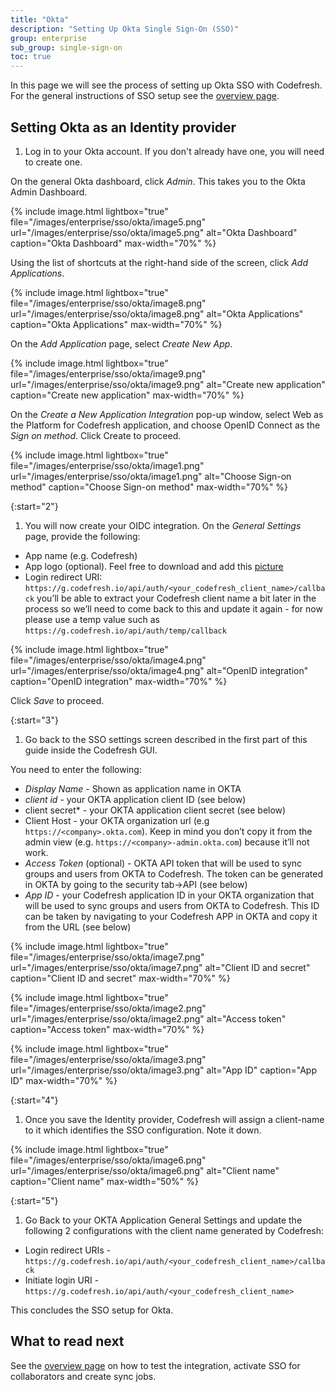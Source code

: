 ```yaml
---
title: "Okta"
description: "Setting Up Okta Single Sign-On (SSO)"
group: enterprise
sub_group: single-sign-on
toc: true
---
```


In this page we will see the process of setting up Okta SSO with Codefresh. For the general instructions of SSO setup
see the [overview page]({{site.baseurl}}/docs/enterprise/single-sign-on/sso-setup-oauth2/).

## Setting Okta as an Identity provider

1. Log in to your Okta account. If you don't already have one, you will need to create one.

On the general Okta dashboard, click *Admin*. This takes you to the Okta Admin Dashboard.

{% include image.html 
lightbox="true" 
file="/images/enterprise/sso/okta/image5.png" 
url="/images/enterprise/sso/okta/image5.png"
alt="Okta Dashboard"
caption="Okta Dashboard"
max-width="70%"
%}

Using the list of shortcuts at the right-hand side of the screen, click *Add Applications*.

{% include image.html 
lightbox="true" 
file="/images/enterprise/sso/okta/image8.png" 
url="/images/enterprise/sso/okta/image8.png"
alt="Okta Applications"
caption="Okta Applications"
max-width="70%"
%}

On the *Add Application* page, select *Create New App*.

{% include image.html 
lightbox="true" 
file="/images/enterprise/sso/okta/image9.png" 
url="/images/enterprise/sso/okta/image9.png"
alt="Create new application"
caption="Create new application"
max-width="70%"
%}

On the *Create a New Application Integration* pop-up window, select Web as the Platform for Codefresh application, and choose OpenID Connect as the *Sign on method*. Click Create to proceed.

{% include image.html 
lightbox="true" 
file="/images/enterprise/sso/okta/image1.png" 
url="/images/enterprise/sso/okta/image1.png"
alt="Choose Sign-on method"
caption="Choose Sign-on method"
max-width="70%"
%}

{:start="2"}
1. You will now create your OIDC integration. On the *General Settings* page, provide the following:

* App name (e.g. Codefresh)
* App logo (optional). Feel free to download and add this [picture]({{site.baseurl}}/images/enterprise/sso/okta/codefresh-logo.png)
* Login redirect URI: `https://g.codefresh.io/api/auth/<your_codefresh_client_name>/callback` you’ll be able to extract your Codefresh client name a bit later in the process so we’ll need to come back to this and update it again - for now please use a temp value such as `https://g.codefresh.io/api/auth/temp/callback`


{% include image.html 
lightbox="true" 
file="/images/enterprise/sso/okta/image4.png" 
url="/images/enterprise/sso/okta/image4.png"
alt="OpenID integration"
caption="OpenID integration"
max-width="70%"
%}

Click *Save* to proceed.

{:start="3"}
1. Go back to the SSO settings screen described in the first part of this guide inside the Codefresh GUI.

You need to enter the following:

* *Display Name* - Shown as application name in OKTA
* *client id* - your OKTA application client ID (see below)
* client secret* - your OKTA application client secret (see below)
* Client Host - your OKTA organization url (e.g `https://<company>.okta.com`). Keep in mind you don’t copy it from the admin view (e.g. `https://<company>-admin.okta.com`) because it’ll not work.
* *Access Token* (optional) - OKTA API token that will be used to sync groups and users from OKTA to Codefresh. The token can be generated in OKTA by going to the security tab->API (see below)
* *App ID* - your Codefresh application ID in your OKTA organization that will be used to sync groups and users from OKTA to Codefresh. This ID can be taken by navigating to your Codefresh APP in OKTA and copy it from the URL (see below)

{% include image.html 
lightbox="true" 
file="/images/enterprise/sso/okta/image7.png" 
url="/images/enterprise/sso/okta/image7.png"
alt="Client ID and secret"
caption="Client ID and secret"
max-width="70%"
%}

{% include image.html 
lightbox="true" 
file="/images/enterprise/sso/okta/image2.png" 
url="/images/enterprise/sso/okta/image2.png"
alt="Access token"
caption="Access token"
max-width="70%"
%}

{% include image.html 
lightbox="true" 
file="/images/enterprise/sso/okta/image3.png" 
url="/images/enterprise/sso/okta/image3.png"
alt="App ID"
caption="App ID"
max-width="70%"
%}

{:start="4"}
1. Once you save the Identity provider, Codefresh will assign a client-name to it which identifies the SSO configuration.
Note it down.

{% include image.html 
lightbox="true" 
file="/images/enterprise/sso/okta/image6.png" 
url="/images/enterprise/sso/okta/image6.png"
alt="Client name"
caption="Client name"
max-width="50%"
%}

{:start="5"}
1. Go Back to your OKTA Application General Settings and update the following 2 configurations with the client name generated by Codefresh:

* Login redirect URIs - `https://g.codefresh.io/api/auth/<your_codefresh_client_name>/callback`
* Initiate login URI - `https://g.codefresh.io/api/auth/<your_codefresh_client_name>`

This concludes the SSO setup for Okta. 

## What to read next

See the [overview page]({{site.baseurl}}/docs/enterprise/single-sign-on/sso-setup-oauth2/#testing-your-identity-provider) on how to test the integration, activate SSO for collaborators and create sync jobs.

